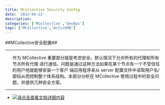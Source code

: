 ```yaml
---
title: MCollective Security Config
date: '2013-04-22'
description:
categories: ['MCollective','DevOps']
tags: ['MCollective','ActiveMQ']
---
```

##MCollective安全配置##

***

<div>
    <ul>
        <p>作为 MCollective 重要部分就是考虑安全。默认情况下允许所有的代理和所有节点所有代理
        进行通信。问题是通过这种方法如果在某个节点有一个不受信任的用户他就能够安装一个客户
        端应用程序来从 server 配置文件中读取用户名/密码从而控制整个体系结构。本部分分析在
        MCollective 使用过程中的安全问题，并提供几种安全方案。</p>
    </ul>
    <hr>
    <ul>
        <li><a href="{{urls.media}}/pdf/mcollective-security.pdf"}}"><img src="{{urls.media}}/pdf/attach.png">请点击查看文档详细内容
        </a></li>
    </ul>
</div>
